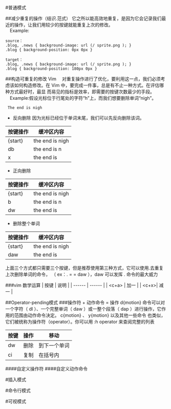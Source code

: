 #普通模式 

##减少重复的操作（结识.范式）
它之所以能高效地重复，是因为它会记录我们最
近的操作，让我们用较少的按键就能重复上次的修改。   
&emsp;Example: 
```
source：
.blog, .news { background-image: url (/ sprite.png ); }
.blog { background-position: 0px 0px }

target：
.blog, .news { background-image: url (/ sprite.png ); }
.blog { background-position: 180px 0px }
```



##构造可重复的修改 Vim
&emsp;对重复操作进行了优化，要利用这一点，我们必须考虑该如何构造修改。在 Vim
中，要完成一件事，总是有不止一种方式。在评估哪种方式最好时，最显
而易见的指标是效率，即需要的按键次数最少的手段。  
&emsp;Example:假设光标位于行尾处的字符“h”上，而我们想要删除单词“nigh”。
```
 The end is nigh
```
* 反向删除 因为光标已经位于单词末尾，我们可以先反向删除该词。 

| 按键操作 | 缓冲区内容 |
| -------- | ---------- |
| {start} | the end is nigh |
| db | the end is n |
| x | the end is |
* 正向删除 

| 按键操作 | 缓冲区内容 |
| -------- | ---------- |
| {start} | the end is nigh |
| b | the end is n |
| dw | the end is |

* 删除整个单词

| 按键操作 | 缓冲区内容 |
| -------- | ---------- |
| {start} | the end is nigh |
| daw | the end is |

上面三个方式都只需要三个按键，但是推荐使用第三种方式，它可以使用.去重复上次删除单词的命令，
（ ex：. = = daw ），daw 可以发挥 . 命令的最大威力 

###vim 数学运算 
| 按键 | 说明 | 
| ------ | ------ |
| &lt;c+a&gt; | 加一 | 
| &lt;c+x&gt;| 减一 |

##Operator-pending模式 
###操作符 + 动作命令 = 操作 
d{motion} 命令可以对一个字符（ dl ）、一个完整单词（ daw ）或一整个段落（ dap
）进行操作，它作用的范围由动作命令决定。 c{motion} 、 y{motion} 以及其他一些命令
也类似，它们被统称为操作符（operator）。你可以用 :h operator 来查阅完整的列表

| 按键 | 操作 | 移动 |
| ------ | ------ | ------ | 
| dw | 删除 | 到下一个单词 |
| ci | 复制 | 在括号内 | 
####自定义操作符 
####自定义动作命令



#插入模式



#命令行模式



#可视模式

